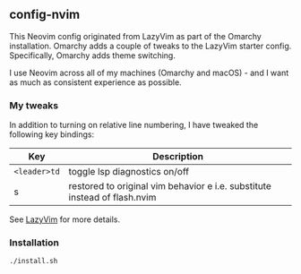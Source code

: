 ## config-nvim

This Neovim config originated from LazyVim as part of the Omarchy installation. 
Omarchy adds a couple of tweaks to the LazyVim starter config. Specifically, 
Omarchy adds theme switching.

I use Neovim across all of my machines (Omarchy and macOS) - and I want as much as 
consistent experience as possible. 

### My tweaks

In addition to turning on relative line numbering, I have tweaked the following key bindings:

| Key | Description |
|---|---|
| `<leader>td` | toggle lsp diagnostics on/off |
| s | restored to original vim behavior e i.e. substitute instead of flash.nvim |


See [LazyVim](https://github.com/LazyVim/LazyVim) for more details.

### Installation 

    ./install.sh

